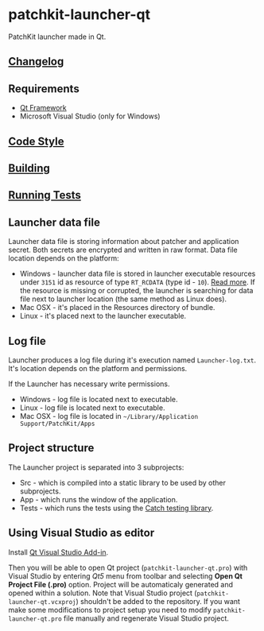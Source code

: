 # patchkit-launcher-qt
PatchKit launcher made in Qt.

## [Changelog](/CHANGELOG.md)

## Requirements
* [Qt Framework](https://www.qt.io/download/)
* Microsoft Visual Studio (only for Windows)

## [Code Style](/CODE_STYLE.md)
## [Building](/BUILDING.md)
## [Running Tests](/RUNNING_TESTS.md)

## Launcher data file

Launcher data file is storing information about patcher and application secret. Both secrets are encrypted and written in raw format.
Data file location depends on the platform:

* Windows - launcher data file is stored in launcher executable resources under `3151` id as resource of type `RT_RCDATA` (type id - `10`). [Read more](https://msdn.microsoft.com/pl-pl/library/windows/desktop/ms648009(v=vs.85).aspx). If the resource is missing or corrupted, the launcher is searching for data file next to launcher location (the same method as Linux does).
* Mac OSX - it's placed in the Resources directory of bundle.
* Linux - it's placed next to the launcher executable.

## Log file

Launcher produces a log file during it's execution named `Launcher-log.txt`. It's location depends on the platform and permissions.

If the Launcher has necessary write permissions.

* Windows - log file is located next to executable.
* Linux - log file is located next to executable.
* Mac OSX - log file is located in `~/Library/Application Support/PatchKit/Apps`

## Project structure

The Launcher project is separated into 3 subprojects:
* Src - which is compiled into a static library to be used by other subprojects.
* App - which runs the window of the application.
* Tests - which runs the tests using the [Catch testing library](https://github.com/philsquared/Catch).

## Using Visual Studio as editor

Install [Qt Visual Studio Add-in](https://visualstudiogallery.msdn.microsoft.com/c89ff880-8509-47a4-a262-e4fa07168408).

Then you will be able to open Qt project (`patchkit-launcher-qt.pro`) with Visual Studio by entering *Qt5* menu from toolbar and selecting **Open Qt Project File (.pro)** option. Project will be automaticaly generated and opened within a solution. Note that Visual Studio project (`patchkit-launcher-qt.vcxproj`) shouldn't be added to the repository. If you want make some modifications to project setup you need to modify `patchkit-launcher-qt.pro` file manually and regenerate Visual Studio project.
